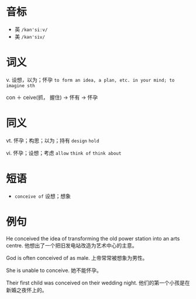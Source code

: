 # 音标

- 英 `/kən'siːv/`
- 美 `/kən'siv/`

# 词义

v. 设想，以为；怀孕
`to form an idea, a plan, etc. in your mind; to imagine sth`



con ＋ ceive(抓， 握住) → 怀有 → 怀孕

# 同义

vt. 怀孕；构思；以为；持有
`design` `hold`

vi. 怀孕；设想；考虑
`allow` `think of` `think about`

# 短语

- `conceive of` 设想；想象

# 例句

He conceived the idea of transforming the old power station into an arts centre.
他想出了一个把旧发电站改造为艺术中心的主意。

God is often conceived of as male.
上帝常常被想象为男性。

She is unable to conceive.
她不能怀孕。

Their first child was conceived on their wedding night.
他们的第一个小孩是在新婚之夜怀上的。


